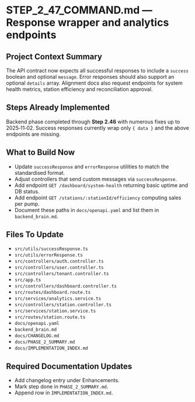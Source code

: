 # STEP_2_47_COMMAND.md — Response wrapper and analytics endpoints

## Project Context Summary
The API contract now expects all successful responses to include a `success` boolean and optional `message`. Error responses should also support an optional `details` array. Alignment docs also request endpoints for system health metrics, station efficiency and reconciliation approval.

## Steps Already Implemented
Backend phase completed through **Step 2.46** with numerous fixes up to 2025‑11‑02. Success responses currently wrap only `{ data }` and the above endpoints are missing.

## What to Build Now
- Update `successResponse` and `errorResponse` utilities to match the standardised format.
- Adjust controllers that send custom messages via `successResponse`.
- Add endpoint `GET /dashboard/system-health` returning basic uptime and DB status.
- Add endpoint `GET /stations/:stationId/efficiency` computing sales per pump.
- Document these paths in `docs/openapi.yaml` and list them in `backend_brain.md`.

## Files To Update
- `src/utils/successResponse.ts`
- `src/utils/errorResponse.ts`
- `src/controllers/auth.controller.ts`
- `src/controllers/user.controller.ts`
- `src/controllers/tenant.controller.ts`
- `src/app.ts`
- `src/controllers/dashboard.controller.ts`
- `src/routes/dashboard.route.ts`
- `src/services/analytics.service.ts`
- `src/controllers/station.controller.ts`
- `src/services/station.service.ts`
- `src/routes/station.route.ts`
- `docs/openapi.yaml`
- `backend_brain.md`
- `docs/CHANGELOG.md`
- `docs/PHASE_2_SUMMARY.md`
- `docs/IMPLEMENTATION_INDEX.md`

## Required Documentation Updates
- Add changelog entry under Enhancements.
- Mark step done in `PHASE_2_SUMMARY.md`.
- Append row in `IMPLEMENTATION_INDEX.md`.
